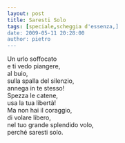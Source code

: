 ```yaml
---
layout: post
title: Saresti Solo
tags: [speciale,scheggia d'essenza,]
date: 2009-05-11 20:28:00
author: pietro
---
```

Un urlo soffocato<br/>e ti vedo piangere,<br/>al buio,<br/>sulla spalla del silenzio,<br/>annega in te stesso!<br/>Spezza le catene,<br/>usa la tua libertà!<br/>Ma non hai il coraggio,<br/>di volare libero,<br/>nel tuo grande splendido volo,<br/>perché saresti solo.
